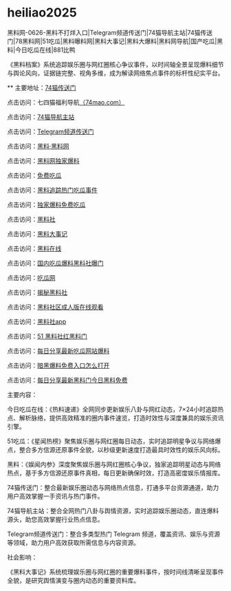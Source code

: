 # heiliao2025
黑料网-0626-黑料不打烊入口|Telegram频道传送门|74猫导航主站|74猫传送门|78黑料网|51吃瓜|黑料曝料网|黑料大事记|黑料大爆料|黑料网导航|国产吃瓜|黑料|今日吃瓜在线|881比鸭

《黑料档案》系统追踪娱乐圈与网红圈核心争议事件，以时间轴全景呈现爆料细节与舆论风向，证据链完整、视角多维，成为解读网络焦点事件的标杆性纪实平台。

** 主要地址：<a href="https://74mao.com/">74猫传送门</a>

点击访问：七四猫福利导航<a href="https://74mao.com/">（74mao.com）</a>

点击访问：<a href="https://74mao.com/">74猫导航主站</a>

点击访问：<a href="https://74mao.com/">Telegram频道传送门</a>

点击访问：<a href="https://heiliaolvzlu3.pages.dev">黑料·黑料网</a>

点击访问：<a href="https://heiliaoyvnrda.pages.dev">黑料网独家爆料</a>

点击访问：<a href="https://heiliaoxey7ic.pages.dev">免费吃瓜</a>

点击访问：<a href="https://heiliaoal51na.pages.dev">黑料追踪热门吃瓜事件</a>

点击访问：<a href="https://heiliaoavkush.pages.dev">独家爆料免费吃瓜</a>

点击访问：<a href="https://hl372.pages.dev/">黑料社</a>

点击访问：<a href="https://hl381.pages.dev/">黑料大事记</a>

点击访问：<a href="https://hl393.pages.dev/">黑料在线</a>

点击访问：<a href="https://hl426.pages.dev/">国内吃瓜爆料黑料社曝门</a>

点击访问：<a href="https://hl406.pages.dev/">吃瓜网</a>

点击访问：<a href="https://hl425.pages.dev/">揭秘黑料社</a>

点击访问：<a href="https://hl458.pages.dev/">黑料社区成人版在线观看</a>

点击访问：<a href="https://hl448.pages.dev/">黑料社app</a>

点击访问：<a href="https://hl441.pages.dev/">51 黑料社红黑料门</a>

点击访问：<a href="https://hl437.pages.dev/">每日分享最新吃瓜网站爆料</a>

点击访问：<a href="https://hl445.pages.dev/">暗黑爆料免费入口怎么打开</a>

点击访问：<a href="https://hl419.pages.dev/">每日分享最新黑料门今日黑料免费</a>

主要内容：

今日吃瓜在线：《热料速递》全网同步更新娱乐八卦与网红动态，7×24小时追踪热点、解析脉络，提供高效精准的圈内事件速览，打造时效性与深度兼具的娱乐资讯引擎。

51吃瓜：《星闻热榜》聚焦娱乐圈与网红圈每日动态，实时追踪明星争议与网络爆点，整合多方信源还原事件全貌，以秒级更新速度打造最具时效性的娱乐风向标。

黑料：《娱闻内参》深度聚焦娱乐圈与网红圈核心争议，独家追踪明星动态与网络热点，基于多方信源还原事件真相，每日更新确保时效，打造高密度娱乐情报库。

74猫传送门：整合最新娱乐圈动态与网络热点信息，打通多平台资源通道，助力用户高效掌握一手资讯与热门事件。

74猫导航主站：整合全网热门八卦与舆情资源，实时追踪娱乐圈动态，直连爆料源头，助您高效掌握行业热点信息。

Telegram频道传送门：整合多类型热门 Telegram 频道，覆盖资讯、娱乐与资源等领域，助力用户高效获取所需信息与内容资源。

社会影响：

《黑料大事记》系统梳理娱乐圈与网红圈的重要爆料事件，按时间线清晰呈现事件全貌，是研究舆情演变与圈内动态的重要资料库。



<span style="display:none;">[Canonical link](https://github.com/ddd20250626/ddd5）</span>
